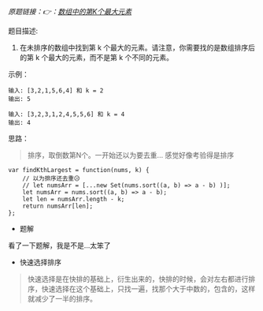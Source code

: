 *原题链接：👉：[数组中的第K个最大元素](https://leetcode-cn.com/problems/kth-largest-element-in-an-array/description/)*

题目描述:

1. 在未排序的数组中找到第 k 个最大的元素。请注意，你需要找的是数组排序后的第 k 个最大的元素，而不是第 k 个不同的元素。

示例：

```
输入: [3,2,1,5,6,4] 和 k = 2
输出: 5
```

```
输入: [3,2,3,1,2,4,5,5,6] 和 k = 4
输出: 4
```

思路：
> 排序，取倒数第N个。一开始还以为要去重...
> 感觉好像考验得是排序

```
var findKthLargest = function(nums, k) {
    // 以为排序还去重😥
    // let numsArr = [...new Set(nums.sort((a, b) => a - b) )];
    let numsArr = nums.sort((a, b) => a - b);
    let len = numsArr.length - k;
    return numsArr[len];
};

```

- 题解

看了一下题解，我是不是...太笨了

- 快速选择排序

> 快速选择是在快排的基础上，衍生出来的，快排的时候，会对左右都进行排序，快速选择在这个基础上，只找一遍，找那个大于中数的，包含的，这样就减少了一半的排序。

